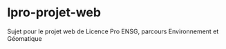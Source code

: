 # lpro-projet-web

Sujet pour le projet web de Licence Pro ENSG, parcours Environnement et Géomatique
